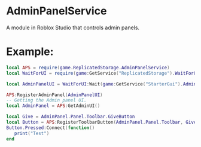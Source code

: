 # AdminPanelService

A module in Roblox Studio that controls admin panels.
# Example: 

```lua
local APS = require(game.ReplicatedStorage.AdminPanelService)
local WaitForUI = require(game:GetService("ReplicatedStorage").WaitForUI)

local AdminPanelUI = WaitForUI:Wait(game:GetService("StarterGui").AdminPanelGui)

APS:RegisterAdminPanel(AdminPanelUI)
-- Getting the Admin panel UI.
local AdminPanel = APS:GetAdminUI()

local Give = AdminPanel.Panel.Toolbar.GiveButton
local Button = APS:RegisterToolbarButton(AdminPanel.Panel.Toolbar, Give)
Button.Pressed:Connect(function()
   print("Test")
end
